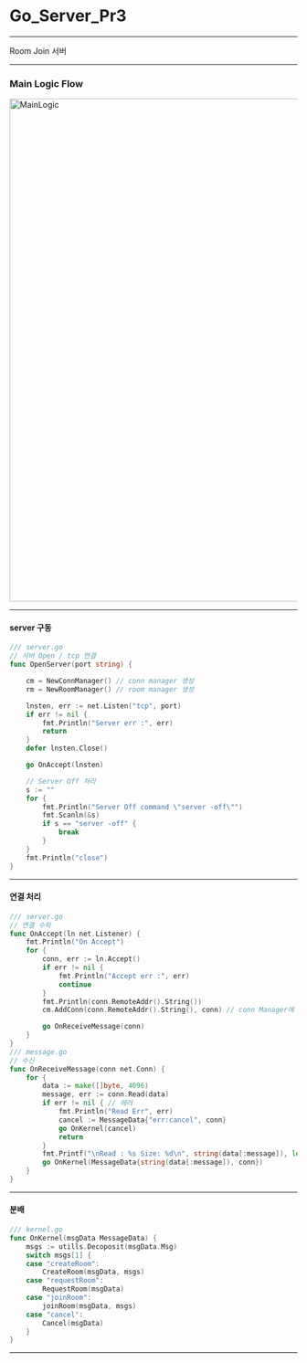 # Go_Server_Pr3
---
Room Join 서버

---
### Main Logic Flow
<img width="881" alt="MainLogic" src="https://github.com/user-attachments/assets/8cc34674-7a98-419e-bd20-e461437b1849">

---

#### server 구동
```go
/// server.go
// 서버 Open / tcp 연결
func OpenServer(port string) {

	cm = NewConnManager() // conn manager 생성
	rm = NewRoomManager() // room manager 생성

	lnsten, err := net.Listen("tcp", port)
	if err != nil {
		fmt.Println("Server err :", err)
		return
	}
	defer lnsten.Close()

	go OnAccept(lnsten)

	// Server Off 처리
	s := ""
	for {
		fmt.Println("Server Off command \"server -off\"")
		fmt.Scanln(&s)
		if s == "server -off" {
			break
		}
	}
	fmt.Println("close")
}
```

---

#### 연결 처리
```go
/// server.go
// 연결 수락
func OnAccept(ln net.Listener) {
	fmt.Println("On Accept")
	for {
		conn, err := ln.Accept()
		if err != nil {
			fmt.Println("Accept err :", err)
			continue
		}
		fmt.Println(conn.RemoteAddr().String())
		cm.AddConn(conn.RemoteAddr().String(), conn) // conn Manager에 등록

		go OnReceiveMessage(conn)
	}
}
/// message.go
// 수신
func OnReceiveMessage(conn net.Conn) {
	for {
		data := make([]byte, 4096)
		message, err := conn.Read(data)
		if err != nil { // 에러
			fmt.Println("Read Err", err)
			cancel := MessageData{"err:cancel", conn}
			go OnKernel(cancel)
			return
		}
		fmt.Printf("\nRead : %s Size: %d\n", string(data[:message]), len(string(data[:message])))
		go OnKernel(MessageData{string(data[:message]), conn})
	}
}
```

---

#### 분배
```go
/// kernel.go
func OnKernel(msgData MessageData) {
	msgs := utills.Decoposit(msgData.Msg)
	switch msgs[1] {
	case "createRoom":
		CreateRoom(msgData, msgs)
	case "requestRoom":
		RequestRoom(msgData)
	case "joinRoom":
		joinRoom(msgData, msgs)
	case "cancel":
		Cancel(msgData)
	}
}
```

---


